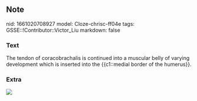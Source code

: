 ## Note
nid: 1661020708927
model: Cloze-chrisc-ff04e
tags: GSSE::!Contributor::Victor_Liu
markdown: false

### Text
The tendon of coracobrachalis is continued into a muscular belly of varying development which is inserted into the {{c1::medial border of the humerus}}.

### Extra
<img src="paste-940940f4146311bc014cd2618f3f3c55958ec64f.jpg">
